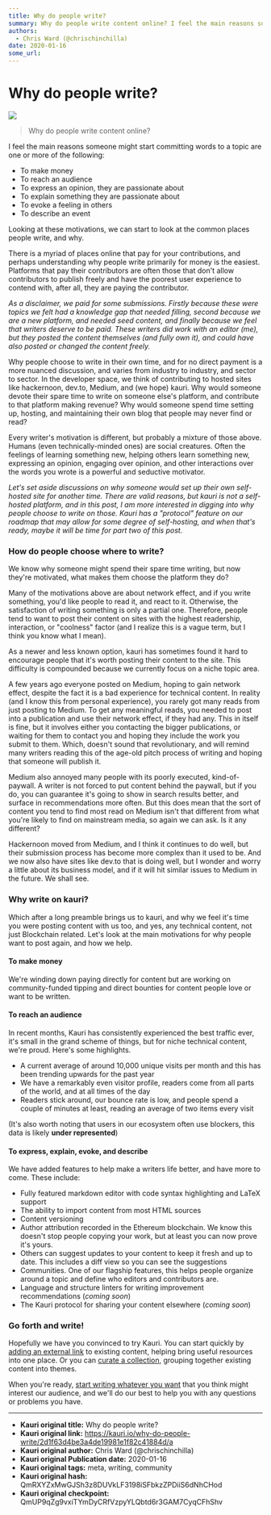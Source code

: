 ```yaml
---
title: Why do people write?
summary: Why do people write content online? I feel the main reasons someone might start committing words to a topic are one or more of the following- To make money To r
authors:
  - Chris Ward (@chrischinchilla)
date: 2020-01-16
some_url: 
---
```


# Why do people write?

![](https://ipfs.infura.io/ipfs/QmR2pSb5ZnzPNvuxfdxqfAXghb75A1UZRQUXrT3wG1HYTS)


> Why do people write content online?

I feel the main reasons someone might start committing words to a topic are one or more of the following:

-   To make money
-   To reach an audience
-   To express an opinion, they are passionate about
-   To explain something they are passionate about
-   To evoke a feeling in others
-   To describe an event

Looking at these motivations, we can start to look at the common places people write, and why.

There is a myriad of places online that pay for your contributions, and perhaps understanding why people write primarily for money is the easiest. Platforms that pay their contributors are often those that don't allow contributors to publish freely and have the poorest user experience to contend with, after all, they are paying the contributor.

_As a disclaimer, we paid for some submissions. Firstly because these were topics we felt had a knowledge gap that needed filling, second because we are a new platform, and needed seed content, and finally because we feel that writers deserve to be paid. These writers did work with an editor (me), but they posted the content themselves (and fully own it), and could have also posted or changed the content freely._

Why people choose to write in their own time, and for no direct payment is a more nuanced discussion, and varies from industry to industry, and sector to sector. In the developer space, we think of contributing to hosted sites like hackernoon, dev.to, Medium, and (we hope) kauri. Why would someone devote their spare time to write on someone else's platform, and contribute to that platform making revenue? Why would someone spend time setting up, hosting, and maintaining their own blog that people may never find or read?

Every writer's motivation is different, but probably a mixture of those above. Humans (even technically-minded ones) are social creatures. Often the feelings of learning something new, helping others learn something new, expressing an opinion, engaging over opinion, and other interactions over the words you wrote is a powerful and seductive motivator.

_Let's set aside discussions on why someone would set up their own self-hosted site for another time. There are valid reasons, but kauri is not a self-hosted platform, and in this post, I am more interested in digging into why people choose to write on those. Kauri has a "protocol" feature on our roadmap that may allow for some degree of self-hosting, and when that's ready, maybe it will be time for part two of this post._

### How do people choose where to write?

We know why someone might spend their spare time writing, but now they're motivated, what makes them choose the platform they do?

Many of the motivations above are about network effect, and if you write something, you'd like people to read it, and react to it. Otherwise, the satisfaction of writing something is only a partial one. Therefore, people tend to want to post their content on sites with the highest readership, interaction, or "coolness" factor (and I realize this is a vague term, but I think you know what I mean).

As a newer and less known option, kauri has sometimes found it hard to encourage people that it's worth posting their content to the site. This difficulty is compounded because we currently focus on a niche topic area.

A few years ago everyone posted on Medium, hoping to gain network effect, despite the fact it is a bad experience for technical content. In reality (and I know this from personal experience), you rarely got many reads from just posting to Medium. To get any meaningful reads, you needed to post into a publication and use their network effect, if they had any. This in itself is fine, but it involves either you contacting the bigger publications, or waiting for them to contact you and hoping they include the work you submit to them. Which, doesn't sound that revolutionary, and will remind many writers reading this of the age-old pitch process of writing and hoping that someone will publish it.

Medium also annoyed many people with its poorly executed, kind-of-paywall. A writer is not forced to put content behind the paywall, but if you do, you can guarantee it's going to show in search results better, and surface in recommendations more often. But this does mean that the sort of content you tend to find most read on Medium isn't that different from what you're likely to find on mainstream media, so again we can ask. Is it any different?

Hackernoon moved from Medium, and I think it continues to do well, but their submission process has become more complex than it used to be. And we now also have sites like dev.to that is doing well, but I wonder and worry a little about its business model, and if it will hit similar issues to Medium in the future. We shall see.

### Why write on kauri?

Which after a long preamble brings us to kauri, and why we feel it's time you were posting content with us too, and yes, any technical content, not just Blockchain related. Let's look at the main motivations for why people want to post again, and how we help.

#### To make money

We're winding down paying directly for content but are working on community-funded tipping and direct bounties for content people love or want to be written.

#### To reach an audience

In recent months, Kauri has consistently experienced the best traffic ever, it's small in the grand scheme of things, but for niche technical content, we're proud. Here's some highlights.

-   A current average of around 10,000 unique visits per month and this has been trending upwards for the past year
-   We have a remarkably even visitor profile, readers come from all parts of the world, and at all times of the day
-   Readers stick around, our bounce rate is low, and people spend a couple of minutes at least, reading an average of two items every visit

(It's also worth noting that users in our ecosystem often use blockers, this data is likely **under represented**)

#### To express, explain, evoke, and describe

We have added features to help make a writers life better, and have more to come. These include:

-   Fully featured markdown editor with code syntax highlighting and LaTeX support
-   The ability to import content from most HTML sources
-   Content versioning
-   Author attribution recorded in the Ethereum blockchain. We know this doesn't stop people copying your work, but at least you can now prove it's yours.
-   Others can suggest updates to your content to keep it fresh and up to date. This includes a diff view so you can see the suggestions
-   Communities. One of our flagship features, this helps people organize around a topic and define who editors and contributors are.
-   Language and structure linters for writing improvement recommendations (_coming soon_)
-   The Kauri protocol for sharing your content elsewhere (_coming soon_)

### Go forth and write!

Hopefully we have you convinced to try Kauri. You can start quickly by [adding an external link](https://kauri.io/create-link) to existing content, helping bring useful resources into one place. Or you can [curate a collection](https://kauri.io/create-collection), grouping together existing content into themes.

When you're ready, [start writing whatever you want](https://kauri.io/write-article) that you think might interest our audience, and we'll do our best to help you with any questions or problems you have.



---

- **Kauri original title:** Why do people write?
- **Kauri original link:** https://kauri.io/why-do-people-write/2d1f63d4be3a4de19981e1f82c41884d/a
- **Kauri original author:** Chris Ward (@chrischinchilla)
- **Kauri original Publication date:** 2020-01-16
- **Kauri original tags:** meta, writing, community
- **Kauri original hash:** QmRXYZxMwGJSh3z8DUVkLF3198iSFbkzZPDiiS6dNhCHod
- **Kauri original checkpoint:** QmUP9qZg9vxiTYmDyCRfVzpyYLQbtd6r3GAM7CyqCFhShv



